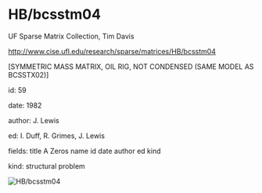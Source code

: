 # HB/bcsstm04

 UF Sparse Matrix Collection, Tim Davis

 http://www.cise.ufl.edu/research/sparse/matrices/HB/bcsstm04

 [SYMMETRIC MASS MATRIX, OIL RIG, NOT CONDENSED (SAME MODEL AS BCSSTX02)]

 id: 59

 date: 1982

 author: J. Lewis

 ed: I. Duff, R. Grimes, J. Lewis

 fields: title A Zeros name id date author ed kind

 kind: structural problem

![HB/bcsstm04](http://www2.research.att.com/~yifanhu/GALLERY/GRAPHS/GIF_SMALL/HB@bcsstm04.gif)